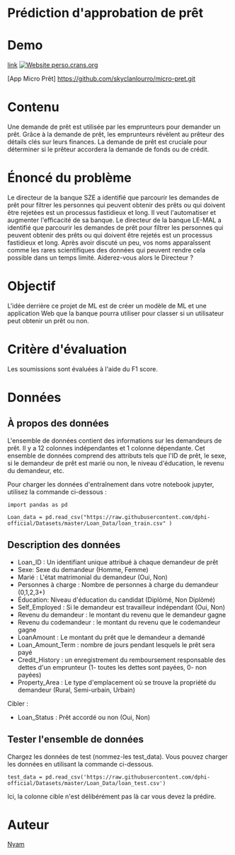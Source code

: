 # Prédiction d'approbation de prêt



# Demo

[link](https://#)   [![Website perso.crans.org](https://img.shields.io/website-up-down-green-red/http/perso.crans.org.svg)](http://perso.crans.org/)

[App Micro Prêt] https://github.com/skyclanlourro/micro-pret.git

# Contenu

Une demande de prêt est utilisée par les emprunteurs pour demander un prêt. 
Grâce à la demande de prêt, les emprunteurs révèlent au prêteur des détails clés sur leurs finances. 
La demande de prêt est cruciale pour déterminer si le prêteur accordera la demande de fonds ou de crédit.

# Énoncé du problème

Le directeur de la banque SZE a identifié que parcourir les demandes de prêt pour filtrer les personnes qui peuvent obtenir
des prêts ou qui doivent être rejetées est un processus fastidieux et long. Il veut l'automatiser et augmenter l'efficacité de sa banque.
Le directeur de la banque LE-MAL a identifié que parcourir les demandes de prêt pour filtrer les personnes qui peuvent obtenir des prêts
ou qui doivent être rejetés est un processus fastidieux et long.
Après avoir discuté un peu, vos noms apparaîssent comme les rares scientifiques des données qui peuvent rendre cela possible dans un temps limité. 
Aiderez-vous alors le Directeur ?

# Objectif

L'idée derrière ce projet de ML est de créer un modèle de ML et une application Web que la banque pourra utiliser pour classer 
si un utilisateur peut obtenir un prêt ou non.

# Critère d'évaluation

Les soumissions sont évaluées à l'aide du F1 score.

# Données

## À propos des données
L'ensemble de données contient des informations sur les demandeurs de prêt. 
Il y a 12 colonnes indépendantes et 1 colonne dépendante. 
Cet ensemble de données comprend des attributs tels que l'ID de prêt, le sexe, si le demandeur de prêt est marié ou non, le niveau d'éducation, 
le revenu du demandeur, etc.

Pour charger les données d'entraînement dans votre notebook jupyter, utilisez la commande ci-dessous :
```
import pandas as pd
```
```
Loan_data = pd.read_csv("https://raw.githubusercontent.com/dphi-official/Datasets/master/Loan_Data/loan_train.csv" )
```

## Description des données

* Loan_ID : Un identifiant unique attribué à chaque demandeur de prêt
* Sexe: Sexe du demandeur (Homme, Femme)
* Marié : L'état matrimonial du demandeur (Oui, Non)
* Personnes à charge : Nombre de personnes à charge du demandeur (0,1,2,3+)
* Éducation: Niveau d'éducation du candidat (Diplômé, Non Diplômé)
* Self_Employed : Si le demandeur est travailleur indépendant (Oui, Non)
* Revenu du demandeur : le montant du revenu que le demandeur gagne
* Revenu du codemandeur : le montant du revenu que le codemandeur gagne
* LoanAmount : Le montant du prêt que le demandeur a demandé
* Loan_Amount_Term : nombre de jours pendant lesquels le prêt sera payé
* Credit_History : un enregistrement du remboursement responsable des dettes d'un emprunteur (1- toutes les dettes sont payées, 0- non payées)
* Property_Area : Le type d'emplacement où se trouve la propriété du demandeur (Rural, Semi-urbain, Urbain)

Cibler :

* Loan_Status : Prêt accordé ou non (Oui, Non)



## Tester l'ensemble de données

Chargez les données de test (nommez-les test_data). Vous pouvez charger les données en utilisant la commande ci-dessous.
```
test_data = pd.read_csv('https://raw.githubusercontent.com/dphi-official/Datasets/master/Loan_Data/loan_test.csv')
```
Ici, la colonne cible n'est délibérément pas là car vous devez la prédire.


# Auteur

[Nyam](https://github.com/skyclanlourro)
